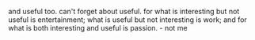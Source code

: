 and useful too. can't forget about useful. for what is interesting but not useful is entertainment; what is useful but not interesting is work; and for what is both interesting and useful is passion. - not me
